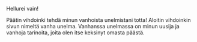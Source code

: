 Hellurei vain!

Päätin vihdoinki tehdä minun vanhoista unelmistani totta! Aloitin vihdoinkin sivun nimeltä vanha unelma. Vanhanssa unelmassa on minun uusija ja vanhoja tarinoita, joita olen itse keksinyt omasta päästä.
